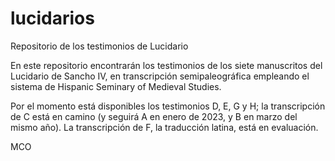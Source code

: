 # lucidarios
Repositorio de los testimonios de Lucidario

En este repositorio encontrarán los testimonios de los siete manuscritos del Lucidario de Sancho IV, en transcripción semipaleográfica empleando 
el sistema de Hispanic Seminary of Medieval Studies.

Por el momento está disponibles los testimonios D, E, G y H; la transcripción de C está en camino (y seguirá A en enero de 2023, y B en marzo del mismo año). La transcripción de F, la traducción latina, está en evaluación.

MCO
